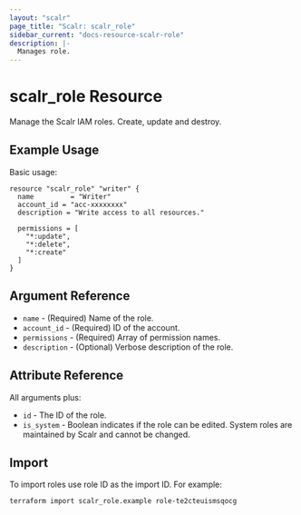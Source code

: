 ```yaml
---
layout: "scalr"
page_title: "Scalr: scalr_role"
sidebar_current: "docs-resource-scalr-role"
description: |-
  Manages role.
---
```


# scalr_role Resource

Manage the Scalr IAM roles. Create, update and destroy.

## Example Usage

Basic usage:

```hcl
resource "scalr_role" "writer" {
  name         = "Writer"
  account_id = "acc-xxxxxxxx"
  description = "Write access to all resources."

  permissions = [
    "*:update",
    "*:delete",
    "*:create"
  ]
}
```

## Argument Reference

* `name` - (Required) Name of the role.
* `account_id` - (Required) ID of the account.
* `permissions` - (Required) Array of permission names.
* `description` - (Optional) Verbose description of the role.

## Attribute Reference

All arguments plus:

* `id` - The ID of the role.
* `is_system` - Boolean indicates if the role can be edited. System roles are maintained by Scalr and cannot be changed.

## Import

To import roles use role ID as the import ID. For example:
```shell
terraform import scalr_role.example role-te2cteuismsqocg
```

